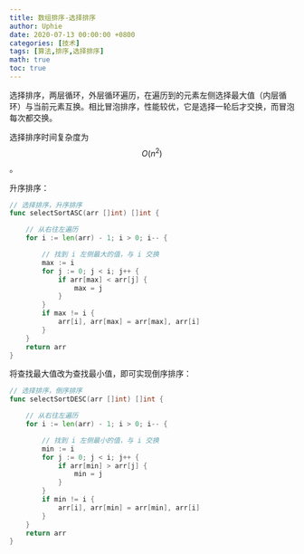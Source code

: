```yaml
---
title: 数组排序-选择排序
author: Uphie
date: 2020-07-13 00:00:00 +0800
categories: [技术]
tags: [算法,排序,选择排序]
math: true
toc: true
---
```


选择排序，两层循环，外层循环遍历，在遍历到的元素左侧选择最大值（内层循环）与当前元素互换。相比冒泡排序，性能较优，它是选择一轮后才交换，而冒泡每次都交换。

选择排序时间复杂度为 $$O(n^2)$$。

升序排序：
```go
// 选择排序，升序排序
func selectSortASC(arr []int) []int {

	// 从右往左遍历
	for i := len(arr) - 1; i > 0; i-- {

		// 找到 i 左侧最大的值，与 i 交换
		max := i
		for j := 0; j < i; j++ {
			if arr[max] < arr[j] {
				max = j
			}
		}
		if max != i {
			arr[i], arr[max] = arr[max], arr[i]
		}
	}
	return arr
}
```

将查找最大值改为查找最小值，即可实现倒序排序：
```go
// 选择排序，倒序排序
func selectSortDESC(arr []int) []int {

	// 从右往左遍历
	for i := len(arr) - 1; i > 0; i-- {

		// 找到 i 左侧最小的值，与 i 交换
		min := i
		for j := 0; j < i; j++ {
			if arr[min] > arr[j] {
				min = j
			}
		}
		if min != i {
			arr[i], arr[min] = arr[min], arr[i]
		}
	}
	return arr
}
```
